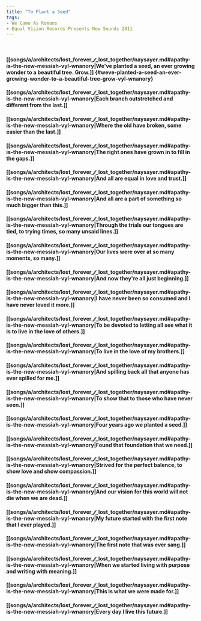 ```yaml
---
title: "To Plant a Seed"
tags:
- We Came As Romans
- Equal Vision Records Presents New Sounds 2011
---
```

&nbsp;
#### [[songs/a/architects/lost_forever_∕∕_lost_together/naysayer.md#apathy-is-the-new-messiah-vyl-wnanory|We've planted a seed, an ever growing wonder to a beautiful tree. Grow.]] {#weve-planted-a-seed-an-ever-growing-wonder-to-a-beautiful-tree-grow-vyl-wnanory}
#### [[songs/a/architects/lost_forever_∕∕_lost_together/naysayer.md#apathy-is-the-new-messiah-vyl-wnanory|Each branch outstretched and different from the last.]]
#### [[songs/a/architects/lost_forever_∕∕_lost_together/naysayer.md#apathy-is-the-new-messiah-vyl-wnanory|Where the old have broken, some easier than the last.]]
#### [[songs/a/architects/lost_forever_∕∕_lost_together/naysayer.md#apathy-is-the-new-messiah-vyl-wnanory|The right ones have grown in to fill in the gaps.]]
#### [[songs/a/architects/lost_forever_∕∕_lost_together/naysayer.md#apathy-is-the-new-messiah-vyl-wnanory|And all are equal in love and trust.]]
#### [[songs/a/architects/lost_forever_∕∕_lost_together/naysayer.md#apathy-is-the-new-messiah-vyl-wnanory|And all are a part of something so much bigger than this.]]
#### [[songs/a/architects/lost_forever_∕∕_lost_together/naysayer.md#apathy-is-the-new-messiah-vyl-wnanory|Through the trials our tongues are tied, to trying times, so many unsaid lines.]]
#### [[songs/a/architects/lost_forever_∕∕_lost_together/naysayer.md#apathy-is-the-new-messiah-vyl-wnanory|Our lives were over at so many moments, so many.]]
#### [[songs/a/architects/lost_forever_∕∕_lost_together/naysayer.md#apathy-is-the-new-messiah-vyl-wnanory|And now they're all just beginning.]]
#### [[songs/a/architects/lost_forever_∕∕_lost_together/naysayer.md#apathy-is-the-new-messiah-vyl-wnanory|I have never been so consumed and I have never loved it more.]]
#### [[songs/a/architects/lost_forever_∕∕_lost_together/naysayer.md#apathy-is-the-new-messiah-vyl-wnanory|To be devoted to letting all see what it is to live in the love of others.]]
#### [[songs/a/architects/lost_forever_∕∕_lost_together/naysayer.md#apathy-is-the-new-messiah-vyl-wnanory|To live in the love of my brothers.]]
#### [[songs/a/architects/lost_forever_∕∕_lost_together/naysayer.md#apathy-is-the-new-messiah-vyl-wnanory|And spilling back all that anyone has ever spilled for me.]]
#### [[songs/a/architects/lost_forever_∕∕_lost_together/naysayer.md#apathy-is-the-new-messiah-vyl-wnanory|To show that to those who have never seen.]]
#### [[songs/a/architects/lost_forever_∕∕_lost_together/naysayer.md#apathy-is-the-new-messiah-vyl-wnanory|Four years ago we planted a seed.]]
#### [[songs/a/architects/lost_forever_∕∕_lost_together/naysayer.md#apathy-is-the-new-messiah-vyl-wnanory|Found that foundation that we need.]]
#### [[songs/a/architects/lost_forever_∕∕_lost_together/naysayer.md#apathy-is-the-new-messiah-vyl-wnanory|Strived for the perfect balence, to show love and show compassion.]]
#### [[songs/a/architects/lost_forever_∕∕_lost_together/naysayer.md#apathy-is-the-new-messiah-vyl-wnanory|And our vision for this world will not die when we are dead.]]
#### [[songs/a/architects/lost_forever_∕∕_lost_together/naysayer.md#apathy-is-the-new-messiah-vyl-wnanory|My future started with the first note that I ever played.]]
#### [[songs/a/architects/lost_forever_∕∕_lost_together/naysayer.md#apathy-is-the-new-messiah-vyl-wnanory|The first note that was ever sang.]]
#### [[songs/a/architects/lost_forever_∕∕_lost_together/naysayer.md#apathy-is-the-new-messiah-vyl-wnanory|When we started living with purpose and writing with meaning.]]
#### [[songs/a/architects/lost_forever_∕∕_lost_together/naysayer.md#apathy-is-the-new-messiah-vyl-wnanory|This is what we were made for.]]
#### [[songs/a/architects/lost_forever_∕∕_lost_together/naysayer.md#apathy-is-the-new-messiah-vyl-wnanory|Every day I live this future.]]
